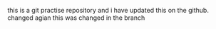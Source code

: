 this is a git practise repository and i have updated this on the github.
changed agian
this was changed in the branch
